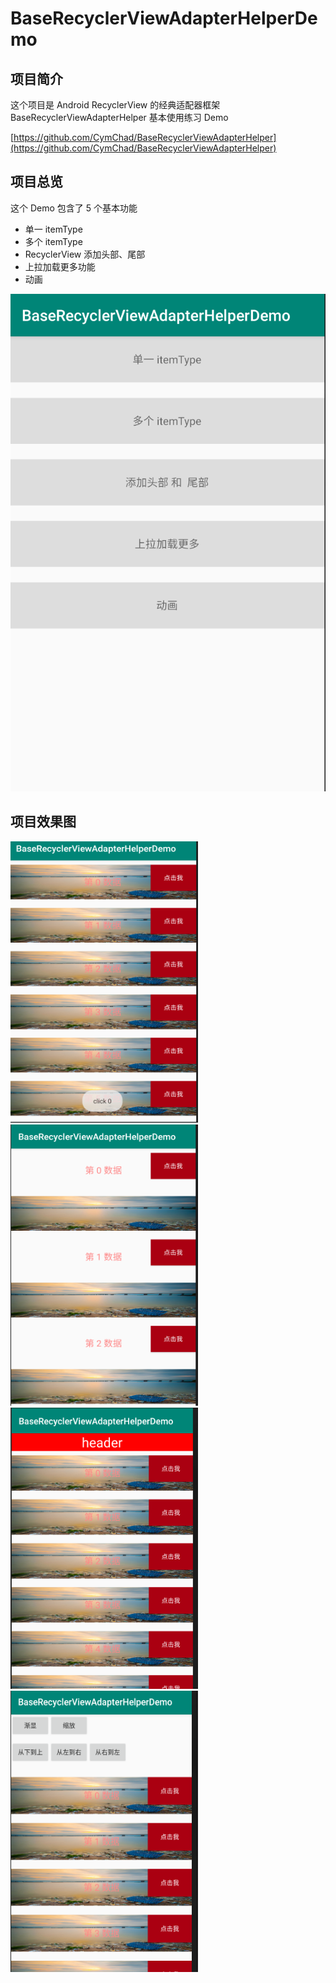 # BaseRecyclerViewAdapterHelperDemo

## 项目简介

这个项目是 Android RecyclerView 的经典适配器框架 BaseRecyclerViewAdapterHelper 基本使用练习 Demo

[https://github.com/CymChad/BaseRecyclerViewAdapterHelper](https://github.com/CymChad/BaseRecyclerViewAdapterHelper)

## 项目总览 

这个 Demo 包含了 5 个基本功能

- 单一 itemType
- 多个 itemType
- RecyclerView 添加头部、尾部
- 上拉加载更多功能
- 动画

![](/image/1.png)

## 项目效果图 

<html>

 <style>
 
 
 
 </style>
 
 <body>
 
 <img width="300" height="450" src="/image/2.png"/>   <img width="300" height="450" src="/image/3.png"/>
 <img width="300" height="450" src="/image/4.png"/>
 <img width="300" height="450" src="/image/5.png"/>
 
 </body>



</html>



